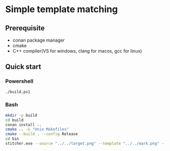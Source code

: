 # Simple template matching

## Prerequisite

- conan package manager
- cmake
- C++ compiler(VS for windows, clang for macos, gcc for linux)

## Quick start

### Powershell
```bash
./build.ps1
```

### Bash
```bash
mkdir -p build
cd build
conan install ..
cmake .. -G "Unix Makefiles"
cmake --build . --config Release
cd bin
stitcher.exe --source "../../target.png" --template "../../mark.png" --output "result.tif"
```